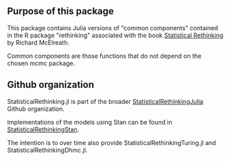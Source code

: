 ## Purpose of this package

This package contains Julia versions of "common components" contained in the R package "rethinking" associated with the book [Statistical Rethinking](https://xcelab.net/rm/statistical-rethinking/) by Richard McElreath.

Common components are those functions that do not depend on the chosen mcmc package.

## Github organization

StatisticalRethinking.jl is part of the broader [StatisticalRethinkingJulia](https://github.com/StatisticalRethinkingJulia) Github organization.

Implementations of the models using Stan can be found in [StatisticalRethinkingStan](https://github.com/StatisticalRethinkingJulia/StatisticalRethinkingStan.jl).

The intention is to over time also provide StatisticalRethinkingTuring.jl and StatisticalRethinkingDhmc.jl.
